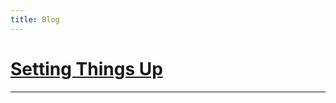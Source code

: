 ```yaml
---
title: Blog
---
```

# [Setting Things Up](https://bastian-kroeger.tech/blog/2021/05/14/setting-things-up)
---
